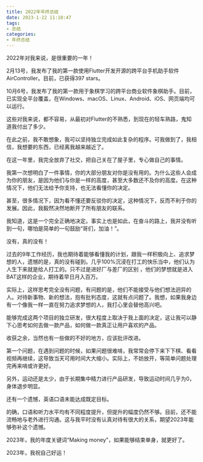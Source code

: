 ```yaml
---
title: 2022年年终总结
date: 2023-1-22 11:10:47
tags:
- 总结
categories:
- 年终总结
---
```


2022年对我来说，是很重要的一年！

2月13号，我发布了我的第一款使用Flutter开发开源的跨平台手机助手软件AirController。目前，已获得397 stars。

10月6号，我发布了我的第一款用于象棋学习的跨平台商业软件象棋助手。目前，已实现全平台覆盖，在Windows、macOS、Linux、Android、iOS、网页端均可以运行。

这些对我来说，都不容易，从最初对Flutter的不熟悉，到现在的轻车熟路，鬼知道我付出了多少。

在此之前，我不敢想象，我可以坚持独立完成如此复杂的程序。可我做到了，我相信，我想要的东西，已经离我越来越近了。

在这一年里，我完全放弃了社交，把自己关在了屋子里，专心做自己的事情。

我第一次想明白了一件事情，你的大部分朋友对你是没有用的。为什么这些人会成为你的朋友，是因为他们与你是一样的高度，甚至大多数还不及你的高度。在这种情况下，他们无法给予你支持，也无法看懂你的决定。

甚至，很多情况下，因为看不懂还要反驳你的决定，这种情况下，反而不利于你的发展。因此，我毅然决然地断开了所有朋友的联系。

我知道，这是一个完全正确地决定。事实上也是如此，在奋斗的路上，我并没有听到一句，哪怕是简单的一句鼓励“哥们，加油！”。

没有，真的没有！

过去的9年工作经历，我也期待着能够看懂我的计划，跟我一样积极向上、追求梦想的人，遗憾的是，真的没有碰到。几乎100%沉浸在打工的快乐当中，他们认为人生下来就是给人打工的。只不过是进好厂与差厂的区别 ，他们的梦想就是进入BAT这样的企业，期待着早日月入百万。

实际上，这样思考完全没有问题，有问题的是，他们不能接受与他们想法迥异的人。对待新事物、新的想法，抱有批判态度，这就有点问题了。我想，如果我身边有一个像我一样一直在努力追求梦想的人，我打心里会替他高兴吧。

能够完成这两个项目的独立研发，很大程度上取决于我上面的决定，这让我可以静下心思考如何去做一款产品，如何做一款真正让用户喜欢的产品。

收获之余，当然也有一些做的不好的地方，应该批评改进。

第一个问题，在遇到问题的时候，如果问题很难啃，我常常会停下来下下棋、看看视频再继续，这导致当天可用时间大大缩小。实际上，不妨放开，等简单问题处理完再来啃或许更好。

另外，运动还是太少，由于长期集中精力进行产品研发，导致运动时间几乎为0，身体退步明显。

还有一个遗憾，英语口语未能达成既定目标。

的确，口语和听力水平均有不同程度提升，但提升的幅度仍然不够。目前，还不能流畅地与老外进行沟通。这与我平时没有认真对待有很大的关系，期望2023年能够弥补这个遗憾。

2023年，我的年度关键词“Making money"，如果能够结束单身，就更好了。

2023年，我祝自己好运！


